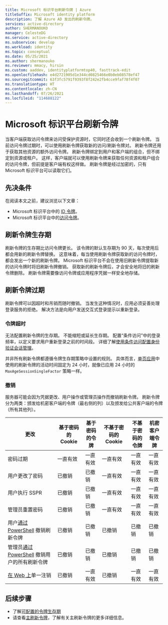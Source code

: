 ```yaml
---
title: Microsoft 标识平台刷新令牌 | Azure
titleSuffix: Microsoft identity platform
description: 了解 Azure AD 发出的刷新令牌。
services: active-directory
author: SHERMANOUKO
manager: CelesteDG
ms.service: active-directory
ms.subservice: develop
ms.workload: identity
ms.topic: conceptual
ms.date: 05/25/2021
ms.author: shermanouko
ms.reviewer: mmacy, hirsin
ms.custom: aaddev, identityplatformtop40, fasttrack-edit
ms.openlocfilehash: e4d2721905d1e344cd0825466e0b0eb08578ef47
ms.sourcegitcommit: 63f3fc5791f9393f8f242e2fb4cce9faf78f4f07
ms.translationtype: HT
ms.contentlocale: zh-CN
ms.lasthandoff: 07/26/2021
ms.locfileid: "114688122"
---
```

# <a name="microsoft-identity-platform-refresh-tokens"></a>Microsoft 标识平台刷新令牌

当客户端获取访问令牌来访问受保护资源时，它同时还会收到一个刷新令牌。 当前访问令牌过期时，可以使用刷新令牌获取新的访问/刷新令牌对。 刷新令牌还用于获取其他资源的额外访问令牌。 刷新令牌绑定到用户和客户端的组合，但不绑定到资源或租户。 这样，客户端就可以使用刷新令牌来获取任何资源和租户组合的访问令牌，但前提是客户端有权这样做。 刷新令牌是经过加密的，只有 Microsoft 标识平台可以读取它们。

## <a name="prerequisites"></a>先决条件

在阅读本文之前，建议浏览以下文章：

* Microsoft 标识平台中的 [ID 令牌](id-tokens.md)。
* Microsoft 标识平台中的[访问令牌](access-tokens.md)。

## <a name="refresh-token-lifetime"></a>刷新令牌生存期

刷新令牌的生存期比访问令牌更长。 该令牌的默认生存期为 90 天，每次使用后都会用新的刷新令牌替换。 这意味着，每当使用刷新令牌获取新的访问令牌时，都会发出一个新的刷新令牌。 Microsoft 标识平台不会在使用旧刷新令牌提取新的访问令牌时将旧刷新令牌撤销。 获取新的刷新令牌后，才会安全地将旧的刷新令牌删除。 刷新令牌需要像访问令牌或应用程序凭据一样安全地存储。 

## <a name="refresh-token-expiration"></a>刷新令牌过期

刷新令牌可以因超时和吊销而随时撤销。 当发生这种情况时，应用必须妥善处理登录服务的拒绝。 解决方法是向用户发送交互式登录提示以重新登录。 

### <a name="token-timeouts"></a>令牌超时

无法配置刷新令牌的生存期。 不能缩短或延长生存期。 配置“条件访问”中的登录频率，以定义要求用户重新登录之前的时间段。 详细了解[使用条件访问配置身份验证会话管理](../conditional-access/howto-conditional-access-session-lifetime.md)。

并非所有刷新令牌都遵循令牌生存期策略中设置的规则。 具体而言，[单页应用](reference-third-party-cookies-spas.md)中使用的刷新令牌的活动时间固定为 24 小时，就像已应用 24 小时的 `MaxAgeSessionSingleFactor` 策略一样。 

### <a name="revocation"></a>撤销

服务器可能会因为凭据更改、用户操作或管理员操作而撤销刷新令牌。  刷新令牌分为两类：颁发给机密客户端的令牌（最右侧的列）以及颁发给公共客户端的令牌（所有其他列）。

| 更改 | 基于密码的 Cookie | 基于密码的令牌 | 不基于密码的 Cookie | 不基于密码的令牌 | 机密客户端令牌 |
|---|-----------------------|----------------------|---------------------------|--------------------------|---------------------------|
| 密码过期 | 一直有效 | 一直有效 | 一直有效 | 一直有效 | 一直有效 |
| 用户更改了密码 | 已撤销 | 已撤销 | 一直有效 | 一直有效 | 一直有效 |
| 用户执行 SSPR | 已撤销 | 已撤销 | 一直有效 | 一直有效 | 一直有效 |
| 管理员重置密码 | 已撤销 | 已撤销 | 一直有效 | 一直有效 | 一直有效 |
| 用户[通过 PowerShell](/powershell/module/azuread/revoke-azureadsignedinuserallrefreshtoken) 撤销刷新令牌 | 已撤销 | 已撤销 | 已撤销 | 已撤销 | 已撤销 |
| 管理员[通过 PowerShell](/powershell/module/azuread/revoke-azureaduserallrefreshtoken) 撤销用户的所有刷新令牌 | 已撤销 | 已撤销 |已撤销 | 已撤销 | 已撤销 |
| [在 Web 上](v2-protocols-oidc.md#single-sign-out)单一注销 | 已撤销 | 一直有效 | 已撤销 | 一直有效 | 一直有效 |

## <a name="next-steps"></a>后续步骤

* 了解[可配置的令牌生存期](active-directory-configurable-token-lifetimes.md)
* 请查看[主刷新令牌](../devices/concept-primary-refresh-token.md)，了解有关主刷新令牌的更多详细信息。

